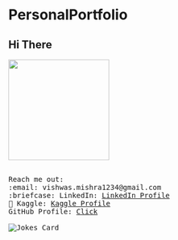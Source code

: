# PersonalPortfolio
</div>
<div>
<h2> Hi There </h2>
<img src="https://c.tenor.com/mw0Zuc8nL50AAAAC/garfield-waving.gif" height=200 >
</div>
 <div>
 <p>
  <samp>
  <br>
    Reach me out:<br>
       :email:	vishwas.mishra1234@gmail.com <br>
      :briefcase: LinkedIn:  <a href="https://www.linkedin.com/in/vishwas-mishra-742192259/">LinkedIn Profile</a> <br>
     📓 Kaggle: <a href="https://www.kaggle.com/vishwasmishra1234">Kaggle Profile</a><br>
   GitHub Profile: <a href="https://github.com/plutus123"> Click</a><br><br>
<img src="https://readme-jokes.vercel.app/api?theme=solidBlue" alt="Jokes Card" > <br>
</samp>
</p>
</div>
